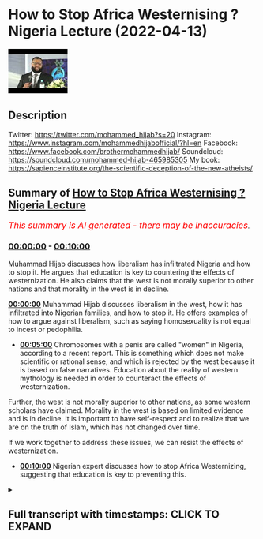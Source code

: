 # How to Stop Africa Westernising ? Nigeria Lecture (2022-04-13)

![alt How to Stop Africa Westernising ? Nigeria Lecture](wVpmwQHHSEM.jpg "How to Stop Africa Westernising ? Nigeria Lecture")

## Description

Twitter: https://twitter.com/mohammed_hijab?s=20
Instagram: https://www.instagram.com/mohammedhijabofficial/?hl=en
Facebook: https://www.facebook.com/brothermohammedhijab/
Soundcloud: https://soundcloud.com/mohammed-hijab-465985305
My book: https://sapienceinstitute.org/the-scientific-deception-of-the-new-atheists/

## Summary of [How to Stop Africa Westernising ? Nigeria Lecture](https://www.youtube.com/watch?v=wVpmwQHHSEM)


*<span style="color:red; font-size:125%">This summary is AI generated - there may be inaccuracies</span>. [](/)*

### [00:00:00](https://www.youtube.com/watch?v=wVpmwQHHSEM&t=0) - [00:10:00](https://www.youtube.com/watch?v=wVpmwQHHSEM&t=600)

Muhammad Hijab discusses how liberalism has infiltrated Nigeria and how to stop it. He argues that education is key to countering the effects of westernization. He also claims that the west is not morally superior to other nations and that morality in the west is in decline.

**[00:00:00](https://www.youtube.com/watch?v=wVpmwQHHSEM&t=0)** Muhammad Hijab discusses liberalism in the west, how it has infiltrated into Nigerian families, and how to stop it. He offers examples of how to argue against liberalism, such as saying homosexuality is not equal to incest or pedophilia.
* **[00:05:00](https://www.youtube.com/watch?v=wVpmwQHHSEM&t=300)** Chromosomes with a penis are called "women" in Nigeria, according to a recent report. This is something which does not make scientific or rational sense, and which is rejected by the west because it is based on false narratives. Education about the reality of western mythology is needed in order to counteract the effects of westernization.

Further, the west is not morally superior to other nations, as some western scholars have claimed. Morality in the west is based on limited evidence and is in decline. It is important to have self-respect and to realize that we are on the truth of Islam, which has not changed over time.

If we work together to address these issues, we can resist the effects of westernization.
* **[00:10:00](https://www.youtube.com/watch?v=wVpmwQHHSEM&t=600)**  Nigerian expert discusses how to stop Africa Westernizing, suggesting that education is key to preventing this.

<details><summary><h2>Full transcript with timestamps: CLICK TO EXPAND</h2></summary>

[0:00:02](https://youtu.be/wVpmwQHHSEM?t=2) uh my question is for  
[0:00:05](https://youtu.be/wVpmwQHHSEM?t=5) okay so my question is for  
[0:00:07](https://youtu.be/wVpmwQHHSEM?t=7) uh ustaff  
[0:00:08](https://youtu.be/wVpmwQHHSEM?t=8) muhammad hijab so  
[0:00:10](https://youtu.be/wVpmwQHHSEM?t=10) um a lot of your da'awa is  
[0:00:13](https://youtu.be/wVpmwQHHSEM?t=13) you know  
[0:00:14](https://youtu.be/wVpmwQHHSEM?t=14) exposing the liberal agenda you know  
[0:00:17](https://youtu.be/wVpmwQHHSEM?t=17) from the west and so on and how it's  
[0:00:19](https://youtu.be/wVpmwQHHSEM?t=19) creeping into uh families and destroying  
[0:00:22](https://youtu.be/wVpmwQHHSEM?t=22) families and destroying cultures  
[0:00:25](https://youtu.be/wVpmwQHHSEM?t=25) and um in nigeria i think it's still  
[0:00:29](https://youtu.be/wVpmwQHHSEM?t=29) at an earlier stage as it might be in  
[0:00:32](https://youtu.be/wVpmwQHHSEM?t=32) the west maybe like the uk or the us so  
[0:00:35](https://youtu.be/wVpmwQHHSEM?t=35) um  
[0:00:36](https://youtu.be/wVpmwQHHSEM?t=36) what do you think we should start to do  
[0:00:39](https://youtu.be/wVpmwQHHSEM?t=39) now in nigeria whereby it hasn't reached  
[0:00:41](https://youtu.be/wVpmwQHHSEM?t=41) the stage whereby it's  
[0:00:43](https://youtu.be/wVpmwQHHSEM?t=43) irreversible what can we do to lip it in  
[0:00:45](https://youtu.be/wVpmwQHHSEM?t=45) the body so it doesn't you know  
[0:00:47](https://youtu.be/wVpmwQHHSEM?t=47) infiltrate our culture and our religion  
[0:00:50](https://youtu.be/wVpmwQHHSEM?t=50) here in nigeria so what do you think we  
[0:00:52](https://youtu.be/wVpmwQHHSEM?t=52) can do what steps do you think we can  
[0:00:53](https://youtu.be/wVpmwQHHSEM?t=53) take in order to repeat in the board  
[0:00:54](https://youtu.be/wVpmwQHHSEM?t=54) next questions you had the first  
[0:00:56](https://youtu.be/wVpmwQHHSEM?t=56) question there's another question again  
[0:00:58](https://youtu.be/wVpmwQHHSEM?t=58) talking about the hairstyle for a male  
[0:01:02](https://youtu.be/wVpmwQHHSEM?t=62) muslim how does it go  
[0:01:06](https://youtu.be/wVpmwQHHSEM?t=66) as for the first question about  
[0:01:08](https://youtu.be/wVpmwQHHSEM?t=68) liberalism  
[0:01:10](https://youtu.be/wVpmwQHHSEM?t=70) before  
[0:01:12](https://youtu.be/wVpmwQHHSEM?t=72) in the west and when i say the west i'm  
[0:01:15](https://youtu.be/wVpmwQHHSEM?t=75) talking about  
[0:01:17](https://youtu.be/wVpmwQHHSEM?t=77) england  
[0:01:19](https://youtu.be/wVpmwQHHSEM?t=79) france  
[0:01:20](https://youtu.be/wVpmwQHHSEM?t=80) germany  
[0:01:21](https://youtu.be/wVpmwQHHSEM?t=81) and its extensions like the united  
[0:01:23](https://youtu.be/wVpmwQHHSEM?t=83) states of america  
[0:01:26](https://youtu.be/wVpmwQHHSEM?t=86) in the west the religions that used to  
[0:01:28](https://youtu.be/wVpmwQHHSEM?t=88) be very popular  
[0:01:30](https://youtu.be/wVpmwQHHSEM?t=90) was christianity  
[0:01:32](https://youtu.be/wVpmwQHHSEM?t=92) now  
[0:01:33](https://youtu.be/wVpmwQHHSEM?t=93) in the country wherein which i live  
[0:01:36](https://youtu.be/wVpmwQHHSEM?t=96) which is the uk  
[0:01:38](https://youtu.be/wVpmwQHHSEM?t=98) the majority of people are not christian  
[0:01:41](https://youtu.be/wVpmwQHHSEM?t=101) anymore  
[0:01:42](https://youtu.be/wVpmwQHHSEM?t=102) this is a very important point  
[0:01:45](https://youtu.be/wVpmwQHHSEM?t=105) you will know that christianity came  
[0:01:47](https://youtu.be/wVpmwQHHSEM?t=107) into nigeria  
[0:01:48](https://youtu.be/wVpmwQHHSEM?t=108) through colonialism  
[0:01:51](https://youtu.be/wVpmwQHHSEM?t=111) when the missionaries came into nigeria  
[0:01:54](https://youtu.be/wVpmwQHHSEM?t=114) in the early 1900s  
[0:01:57](https://youtu.be/wVpmwQHHSEM?t=117) and they sometimes pushed the agenda of  
[0:02:00](https://youtu.be/wVpmwQHHSEM?t=120) christianity  
[0:02:02](https://youtu.be/wVpmwQHHSEM?t=122) it is ironic now  
[0:02:04](https://youtu.be/wVpmwQHHSEM?t=124) that the white man came into the country  
[0:02:09](https://youtu.be/wVpmwQHHSEM?t=129) taught people christianity  
[0:02:11](https://youtu.be/wVpmwQHHSEM?t=131) but now has left it himself  
[0:02:14](https://youtu.be/wVpmwQHHSEM?t=134) you see this point  
[0:02:15](https://youtu.be/wVpmwQHHSEM?t=135) the white man has left 40 percent  
[0:02:19](https://youtu.be/wVpmwQHHSEM?t=139) the census data in 2021  
[0:02:22](https://youtu.be/wVpmwQHHSEM?t=142) in the uk  
[0:02:23](https://youtu.be/wVpmwQHHSEM?t=143) says 40 percent  
[0:02:26](https://youtu.be/wVpmwQHHSEM?t=146) the estimates are 40 of people will be  
[0:02:28](https://youtu.be/wVpmwQHHSEM?t=148) christian in the uk which is the  
[0:02:30](https://youtu.be/wVpmwQHHSEM?t=150) majority of people are not christian  
[0:02:33](https://youtu.be/wVpmwQHHSEM?t=153) they are  
[0:02:34](https://youtu.be/wVpmwQHHSEM?t=154) non-religious the same thing can be said  
[0:02:37](https://youtu.be/wVpmwQHHSEM?t=157) in other countries in europe  
[0:02:39](https://youtu.be/wVpmwQHHSEM?t=159) instead  
[0:02:41](https://youtu.be/wVpmwQHHSEM?t=161) in the west now you have ideologies  
[0:02:44](https://youtu.be/wVpmwQHHSEM?t=164) you don't have religions as the main  
[0:02:47](https://youtu.be/wVpmwQHHSEM?t=167) ideas now you have ideologies  
[0:02:50](https://youtu.be/wVpmwQHHSEM?t=170) and the ideology of the west is called  
[0:02:53](https://youtu.be/wVpmwQHHSEM?t=173) liberalism  
[0:02:54](https://youtu.be/wVpmwQHHSEM?t=174) it is the main ideology  
[0:02:57](https://youtu.be/wVpmwQHHSEM?t=177) now it has replaced religion in the west  
[0:03:02](https://youtu.be/wVpmwQHHSEM?t=182) liberalism basically states  
[0:03:04](https://youtu.be/wVpmwQHHSEM?t=184) that we are the most important thing  
[0:03:08](https://youtu.be/wVpmwQHHSEM?t=188) and it says  
[0:03:09](https://youtu.be/wVpmwQHHSEM?t=189) you can do whatever you want so long as  
[0:03:12](https://youtu.be/wVpmwQHHSEM?t=192) you don't harm anybody else that's what  
[0:03:14](https://youtu.be/wVpmwQHHSEM?t=194) they say  
[0:03:15](https://youtu.be/wVpmwQHHSEM?t=195) so when we talk about homosexuality  
[0:03:18](https://youtu.be/wVpmwQHHSEM?t=198) a man having intercourse with another  
[0:03:20](https://youtu.be/wVpmwQHHSEM?t=200) man and having a relationship with  
[0:03:22](https://youtu.be/wVpmwQHHSEM?t=202) another man or a woman  
[0:03:24](https://youtu.be/wVpmwQHHSEM?t=204) having a relationship with another woman  
[0:03:26](https://youtu.be/wVpmwQHHSEM?t=206) they say this is okay this is fine  
[0:03:30](https://youtu.be/wVpmwQHHSEM?t=210) and they say this is okay and this is  
[0:03:32](https://youtu.be/wVpmwQHHSEM?t=212) fine because they are not harming  
[0:03:33](https://youtu.be/wVpmwQHHSEM?t=213) anybody else  
[0:03:35](https://youtu.be/wVpmwQHHSEM?t=215) don't get into their business leave them  
[0:03:37](https://youtu.be/wVpmwQHHSEM?t=217) alone this is what they say  
[0:03:39](https://youtu.be/wVpmwQHHSEM?t=219) i have had discussions which you can  
[0:03:41](https://youtu.be/wVpmwQHHSEM?t=221) find online  
[0:03:42](https://youtu.be/wVpmwQHHSEM?t=222) with many of them  
[0:03:44](https://youtu.be/wVpmwQHHSEM?t=224) and ask them questions  
[0:03:46](https://youtu.be/wVpmwQHHSEM?t=226) for example  
[0:03:48](https://youtu.be/wVpmwQHHSEM?t=228) i say to them  
[0:03:49](https://youtu.be/wVpmwQHHSEM?t=229) what do you say  
[0:03:51](https://youtu.be/wVpmwQHHSEM?t=231) of a situation where a brother and a  
[0:03:54](https://youtu.be/wVpmwQHHSEM?t=234) sister are in the relationship together  
[0:03:56](https://youtu.be/wVpmwQHHSEM?t=236) brother and sister  
[0:03:59](https://youtu.be/wVpmwQHHSEM?t=239) so long as they don't harm anybody else  
[0:04:01](https://youtu.be/wVpmwQHHSEM?t=241) the brother can use condom or something  
[0:04:04](https://youtu.be/wVpmwQHHSEM?t=244) sorry to say sorry to be explicit  
[0:04:07](https://youtu.be/wVpmwQHHSEM?t=247) they say this is very bad this is very  
[0:04:09](https://youtu.be/wVpmwQHHSEM?t=249) wrong  
[0:04:10](https://youtu.be/wVpmwQHHSEM?t=250) i say but this is what your principle  
[0:04:11](https://youtu.be/wVpmwQHHSEM?t=251) says  
[0:04:12](https://youtu.be/wVpmwQHHSEM?t=252) you said you can do whatever you like so  
[0:04:15](https://youtu.be/wVpmwQHHSEM?t=255) long as you don't harm anybody else  
[0:04:17](https://youtu.be/wVpmwQHHSEM?t=257) so homosexuality  
[0:04:19](https://youtu.be/wVpmwQHHSEM?t=259) the idea of a man being in a  
[0:04:21](https://youtu.be/wVpmwQHHSEM?t=261) relationship with another man  
[0:04:23](https://youtu.be/wVpmwQHHSEM?t=263) is a kin or the same or comparative to  
[0:04:27](https://youtu.be/wVpmwQHHSEM?t=267) a brother being in a relationship with a  
[0:04:30](https://youtu.be/wVpmwQHHSEM?t=270) sister  
[0:04:32](https://youtu.be/wVpmwQHHSEM?t=272) they don't want to accept the difference  
[0:04:35](https://youtu.be/wVpmwQHHSEM?t=275) so what you do like anything  
[0:04:37](https://youtu.be/wVpmwQHHSEM?t=277) is you show  
[0:04:39](https://youtu.be/wVpmwQHHSEM?t=279) that rationally their new ideologies  
[0:04:42](https://youtu.be/wVpmwQHHSEM?t=282) don't make sense  
[0:04:45](https://youtu.be/wVpmwQHHSEM?t=285) for example now you have people  
[0:04:48](https://youtu.be/wVpmwQHHSEM?t=288) that say there are men and they are  
[0:04:50](https://youtu.be/wVpmwQHHSEM?t=290) actually born as women  
[0:04:52](https://youtu.be/wVpmwQHHSEM?t=292) they have an xx chromosome  
[0:04:56](https://youtu.be/wVpmwQHHSEM?t=296) and they say they are men  
[0:04:58](https://youtu.be/wVpmwQHHSEM?t=298) or women who are men are born over xy  
[0:05:01](https://youtu.be/wVpmwQHHSEM?t=301) chromosome with a penis sorry to say  
[0:05:04](https://youtu.be/wVpmwQHHSEM?t=304) they say they are  
[0:05:06](https://youtu.be/wVpmwQHHSEM?t=306) women  
[0:05:07](https://youtu.be/wVpmwQHHSEM?t=307) in fact i heard there's somebody in  
[0:05:09](https://youtu.be/wVpmwQHHSEM?t=309) nigeria now called bob briskey or  
[0:05:12](https://youtu.be/wVpmwQHHSEM?t=312) something like that i'm sure many of you  
[0:05:14](https://youtu.be/wVpmwQHHSEM?t=314) know what i'm talking about  
[0:05:15](https://youtu.be/wVpmwQHHSEM?t=315) he's like this yeah i've heard that i  
[0:05:18](https://youtu.be/wVpmwQHHSEM?t=318) mean you can correct me if i'm wrong  
[0:05:21](https://youtu.be/wVpmwQHHSEM?t=321) now  
[0:05:23](https://youtu.be/wVpmwQHHSEM?t=323) this is  
[0:05:25](https://youtu.be/wVpmwQHHSEM?t=325) something which doesn't make scientific  
[0:05:27](https://youtu.be/wVpmwQHHSEM?t=327) sense  
[0:05:29](https://youtu.be/wVpmwQHHSEM?t=329) it doesn't make sense  
[0:05:31](https://youtu.be/wVpmwQHHSEM?t=331) they make the white man and the western  
[0:05:33](https://youtu.be/wVpmwQHHSEM?t=333) world makes fun of  
[0:05:35](https://youtu.be/wVpmwQHHSEM?t=335) the easterners  
[0:05:37](https://youtu.be/wVpmwQHHSEM?t=337) they say  
[0:05:39](https://youtu.be/wVpmwQHHSEM?t=339) look what these people are doing they  
[0:05:41](https://youtu.be/wVpmwQHHSEM?t=341) believe in mythologies they believe in  
[0:05:43](https://youtu.be/wVpmwQHHSEM?t=343) gods and voodoo and all of this  
[0:05:46](https://youtu.be/wVpmwQHHSEM?t=346) but the white man now and the west  
[0:05:50](https://youtu.be/wVpmwQHHSEM?t=350) they believe in mythologies what is a  
[0:05:52](https://youtu.be/wVpmwQHHSEM?t=352) mythology something which is against the  
[0:05:54](https://youtu.be/wVpmwQHHSEM?t=354) reality  
[0:05:55](https://youtu.be/wVpmwQHHSEM?t=355) something which is a story a narrative  
[0:05:57](https://youtu.be/wVpmwQHHSEM?t=357) which is  
[0:05:58](https://youtu.be/wVpmwQHHSEM?t=358) not true  
[0:06:00](https://youtu.be/wVpmwQHHSEM?t=360) when a man says i'm a woman or woman  
[0:06:02](https://youtu.be/wVpmwQHHSEM?t=362) says i'm a man  
[0:06:04](https://youtu.be/wVpmwQHHSEM?t=364) this is a form of myth religion  
[0:06:07](https://youtu.be/wVpmwQHHSEM?t=367) so we need to teach our children  
[0:06:11](https://youtu.be/wVpmwQHHSEM?t=371) that the western people and the white  
[0:06:13](https://youtu.be/wVpmwQHHSEM?t=373) man  
[0:06:14](https://youtu.be/wVpmwQHHSEM?t=374) now has a new kind of mythology  
[0:06:17](https://youtu.be/wVpmwQHHSEM?t=377) and they want to  
[0:06:18](https://youtu.be/wVpmwQHHSEM?t=378) force us to believe it but in a  
[0:06:20](https://youtu.be/wVpmwQHHSEM?t=380) different way  
[0:06:21](https://youtu.be/wVpmwQHHSEM?t=381) a hundred years ago  
[0:06:23](https://youtu.be/wVpmwQHHSEM?t=383) they gave us no choice they came into  
[0:06:25](https://youtu.be/wVpmwQHHSEM?t=385) africa  
[0:06:26](https://youtu.be/wVpmwQHHSEM?t=386) and they they pointed the guns at us  
[0:06:29](https://youtu.be/wVpmwQHHSEM?t=389) simple as that they had more guns they  
[0:06:31](https://youtu.be/wVpmwQHHSEM?t=391) pointed the guns at us and they said  
[0:06:33](https://youtu.be/wVpmwQHHSEM?t=393) this is we're coming to civilize you  
[0:06:35](https://youtu.be/wVpmwQHHSEM?t=395) it's what they said before  
[0:06:37](https://youtu.be/wVpmwQHHSEM?t=397) now  
[0:06:38](https://youtu.be/wVpmwQHHSEM?t=398) they're not doing it that way because  
[0:06:40](https://youtu.be/wVpmwQHHSEM?t=400) they realize that's a very difficult way  
[0:06:42](https://youtu.be/wVpmwQHHSEM?t=402) so the way they are doing it is through  
[0:06:44](https://youtu.be/wVpmwQHHSEM?t=404) netflix through youtube  
[0:06:46](https://youtu.be/wVpmwQHHSEM?t=406) through movies  
[0:06:48](https://youtu.be/wVpmwQHHSEM?t=408) through series  
[0:06:50](https://youtu.be/wVpmwQHHSEM?t=410) and somebody watching something online  
[0:06:53](https://youtu.be/wVpmwQHHSEM?t=413) and they're attracted to western  
[0:06:55](https://youtu.be/wVpmwQHHSEM?t=415) ideology  
[0:06:57](https://youtu.be/wVpmwQHHSEM?t=417) the reason why they're attracted to it  
[0:07:00](https://youtu.be/wVpmwQHHSEM?t=420) is because they think the white man is  
[0:07:02](https://youtu.be/wVpmwQHHSEM?t=422) always right  
[0:07:03](https://youtu.be/wVpmwQHHSEM?t=423) that's what they think  
[0:07:05](https://youtu.be/wVpmwQHHSEM?t=425) that's what people think  
[0:07:07](https://youtu.be/wVpmwQHHSEM?t=427) whether they're asian people or african  
[0:07:09](https://youtu.be/wVpmwQHHSEM?t=429) people or arab people because the white  
[0:07:11](https://youtu.be/wVpmwQHHSEM?t=431) man has the biggest guns and the  
[0:07:13](https://youtu.be/wVpmwQHHSEM?t=433) cleanest streets and the tallest  
[0:07:15](https://youtu.be/wVpmwQHHSEM?t=435) buildings  
[0:07:16](https://youtu.be/wVpmwQHHSEM?t=436) we think that they must be right in  
[0:07:18](https://youtu.be/wVpmwQHHSEM?t=438) everything else  
[0:07:21](https://youtu.be/wVpmwQHHSEM?t=441) but this is not true because this is  
[0:07:23](https://youtu.be/wVpmwQHHSEM?t=443) something which they have no evidence  
[0:07:24](https://youtu.be/wVpmwQHHSEM?t=444) for  
[0:07:26](https://youtu.be/wVpmwQHHSEM?t=446) so we bring the matter back to an  
[0:07:28](https://youtu.be/wVpmwQHHSEM?t=448) evidence discussion  
[0:07:31](https://youtu.be/wVpmwQHHSEM?t=451) we bring the matter back to an evidence  
[0:07:34](https://youtu.be/wVpmwQHHSEM?t=454) just like we did with christianity we  
[0:07:36](https://youtu.be/wVpmwQHHSEM?t=456) showed them that christianity is false  
[0:07:38](https://youtu.be/wVpmwQHHSEM?t=458) now they agree with us  
[0:07:40](https://youtu.be/wVpmwQHHSEM?t=460) they most of them now in the west say  
[0:07:42](https://youtu.be/wVpmwQHHSEM?t=462) yes we agree christianity is wrong  
[0:07:45](https://youtu.be/wVpmwQHHSEM?t=465) now they are saying this  
[0:07:47](https://youtu.be/wVpmwQHHSEM?t=467) we're saying now you are wrong again  
[0:07:50](https://youtu.be/wVpmwQHHSEM?t=470) just because you have tall buildings in  
[0:07:52](https://youtu.be/wVpmwQHHSEM?t=472) your cities  
[0:07:54](https://youtu.be/wVpmwQHHSEM?t=474) which you only have because you took our  
[0:07:56](https://youtu.be/wVpmwQHHSEM?t=476) wealth from our countries africa and  
[0:07:58](https://youtu.be/wVpmwQHHSEM?t=478) asia and these places you only have  
[0:08:00](https://youtu.be/wVpmwQHHSEM?t=480) those two and clean buildings because of  
[0:08:02](https://youtu.be/wVpmwQHHSEM?t=482) that it doesn't mean you're right about  
[0:08:04](https://youtu.be/wVpmwQHHSEM?t=484) morality  
[0:08:06](https://youtu.be/wVpmwQHHSEM?t=486) that's a false understanding  
[0:08:09](https://youtu.be/wVpmwQHHSEM?t=489) one of their scholars his name was carl  
[0:08:11](https://youtu.be/wVpmwQHHSEM?t=491) young  
[0:08:12](https://youtu.be/wVpmwQHHSEM?t=492) he said something very interesting  
[0:08:14](https://youtu.be/wVpmwQHHSEM?t=494) he said that the west  
[0:08:16](https://youtu.be/wVpmwQHHSEM?t=496) are technological giants  
[0:08:18](https://youtu.be/wVpmwQHHSEM?t=498) and moral dwarfs  
[0:08:22](https://youtu.be/wVpmwQHHSEM?t=502) they have very limited morality  
[0:08:25](https://youtu.be/wVpmwQHHSEM?t=505) in some western countries you can have  
[0:08:27](https://youtu.be/wVpmwQHHSEM?t=507) sex with a dog  
[0:08:29](https://youtu.be/wVpmwQHHSEM?t=509) it's  
[0:08:30](https://youtu.be/wVpmwQHHSEM?t=510) legal for you to have intercourse with a  
[0:08:32](https://youtu.be/wVpmwQHHSEM?t=512) with an animal with a dog  
[0:08:36](https://youtu.be/wVpmwQHHSEM?t=516) yes  
[0:08:37](https://youtu.be/wVpmwQHHSEM?t=517) i have debated professors in the west  
[0:08:39](https://youtu.be/wVpmwQHHSEM?t=519) and they said yes you can have sex with  
[0:08:41](https://youtu.be/wVpmwQHHSEM?t=521) a dog  
[0:08:42](https://youtu.be/wVpmwQHHSEM?t=522) they agreed with that i said how is the  
[0:08:44](https://youtu.be/wVpmwQHHSEM?t=524) dog going to tell you whether he wants  
[0:08:46](https://youtu.be/wVpmwQHHSEM?t=526) to have sex with you or not  
[0:08:48](https://youtu.be/wVpmwQHHSEM?t=528) what does the dog have to do  
[0:08:51](https://youtu.be/wVpmwQHHSEM?t=531) and so they haven't got questions for  
[0:08:53](https://youtu.be/wVpmwQHHSEM?t=533) these they haven't got answers for these  
[0:08:55](https://youtu.be/wVpmwQHHSEM?t=535) questions their morality is defunct  
[0:08:57](https://youtu.be/wVpmwQHHSEM?t=537) and we need to have self-respect and  
[0:09:00](https://youtu.be/wVpmwQHHSEM?t=540) realize that we're upon the truth  
[0:09:04](https://youtu.be/wVpmwQHHSEM?t=544) we have to be confident with the truth  
[0:09:06](https://youtu.be/wVpmwQHHSEM?t=546) of islam  
[0:09:08](https://youtu.be/wVpmwQHHSEM?t=548) their ideas keep changing our ideas have  
[0:09:11](https://youtu.be/wVpmwQHHSEM?t=551) remained the same actually  
[0:09:13](https://youtu.be/wVpmwQHHSEM?t=553) and so  
[0:09:15](https://youtu.be/wVpmwQHHSEM?t=555) the first step is to recognize the  
[0:09:17](https://youtu.be/wVpmwQHHSEM?t=557) problem  
[0:09:18](https://youtu.be/wVpmwQHHSEM?t=558) there is a problem  
[0:09:20](https://youtu.be/wVpmwQHHSEM?t=560) where because we've been colonized so  
[0:09:22](https://youtu.be/wVpmwQHHSEM?t=562) many times before we think whatever the  
[0:09:25](https://youtu.be/wVpmwQHHSEM?t=565) white man says it must be right  
[0:09:27](https://youtu.be/wVpmwQHHSEM?t=567) we have to accept this some people have  
[0:09:30](https://youtu.be/wVpmwQHHSEM?t=570) this not everybody but some people have  
[0:09:31](https://youtu.be/wVpmwQHHSEM?t=571) this idea  
[0:09:33](https://youtu.be/wVpmwQHHSEM?t=573) the second thing is to realize that  
[0:09:34](https://youtu.be/wVpmwQHHSEM?t=574) their ideas have been wrong before and  
[0:09:36](https://youtu.be/wVpmwQHHSEM?t=576) they've changed their mind before  
[0:09:38](https://youtu.be/wVpmwQHHSEM?t=578) number three  
[0:09:40](https://youtu.be/wVpmwQHHSEM?t=580) is then to realize that let's bring it  
[0:09:42](https://youtu.be/wVpmwQHHSEM?t=582) back to an evidence discussion  
[0:09:45](https://youtu.be/wVpmwQHHSEM?t=585) what they are saying  
[0:09:47](https://youtu.be/wVpmwQHHSEM?t=587) is not in line with scientific or  
[0:09:50](https://youtu.be/wVpmwQHHSEM?t=590) rational evidence  
[0:09:52](https://youtu.be/wVpmwQHHSEM?t=592) therefore we say  
[0:09:54](https://youtu.be/wVpmwQHHSEM?t=594) if we do this if we start the process  
[0:09:55](https://youtu.be/wVpmwQHHSEM?t=595) from now  
[0:09:57](https://youtu.be/wVpmwQHHSEM?t=597) then when they come in with their  
[0:09:59](https://youtu.be/wVpmwQHHSEM?t=599) agendas  
[0:10:01](https://youtu.be/wVpmwQHHSEM?t=601) through education system or through this  
[0:10:03](https://youtu.be/wVpmwQHHSEM?t=603) or through that whatever it may be we  
[0:10:05](https://youtu.be/wVpmwQHHSEM?t=605) can already have the  
[0:10:07](https://youtu.be/wVpmwQHHSEM?t=607) ability to  
[0:10:09](https://youtu.be/wVpmwQHHSEM?t=609) to  
</details>